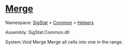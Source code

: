 # [Merge](./ExcelHelper-100663986.md)

Namespace: [SigStat]() > [Common](./../../README.md) > [Helpers](./../README.md)

Assembly: SigStat.Common.dll

System.Void   Merge    Merge all cells into one in the range.
